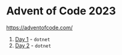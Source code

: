 # Advent of Code 2023

https://adventofcode.com/

1. [Day 1](./days/01/README.md) - `dotnet`
2. [Day 2](./days/02/README.md) - `dotnet`